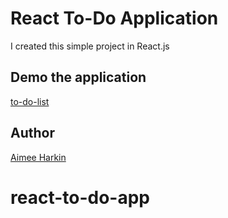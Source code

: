 # React To-Do Application

I created this simple project in React.js 

## Demo the application

[to-do-list](http://aimhark.github.io/to-do-list)

## Author

[Aimee Harkin](https://github.com/aimhark)

 



# react-to-do-app
